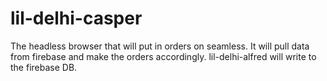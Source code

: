 # lil-delhi-casper
The headless browser that will put in orders on seamless. It will pull data from firebase and make the orders accordingly. lil-delhi-alfred will write to the firebase DB.
